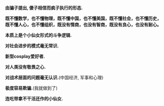 
**由骗子提出, 傻子相信而疯子执行的形态.**

**既不懂数学，也不懂物理，既不懂中国，也不懂美国，既不懂社会，也不懂历史，既不懂人心，也不懂组织，既没有情商，也没有智商，既没有良心，也没有耐心。** 

**本质上是个小仙女形式的斗争逻辑.**

**对社会进步的模式毫无常识.**

**新型cosplay爱好者.**

**对人类没有敬畏之心.**

**对战术层面的问题毫无认识.**(中国经济, 军事和心理)

**极度容易欺骗.**(我就做到了)

**连吃带拿不干活还作的小仙女.**















